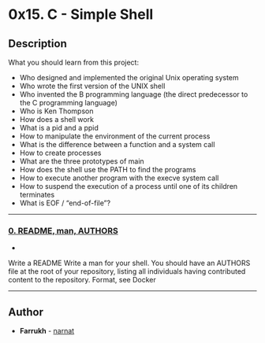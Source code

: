 # 0x15. C - Simple Shell

## Description
What you should learn from this project:

* Who designed and implemented the original Unix operating system
* Who wrote the first version of the UNIX shell
* Who invented the B programming language (the direct predecessor to the C programming language)
* Who is Ken Thompson
* How does a shell work
* What is a pid and a ppid
* How to manipulate the environment of the current process
* What is the difference between a function and a system call
* How to create processes
* What are the three prototypes of main
* How does the shell use the PATH to find the programs
* How to execute another program with the execve system call
* How to suspend the execution of a process until one of its children terminates
* What is EOF / “end-of-file”?

---

### [0. README, man, AUTHORS](./README.md)
* 
Write a README
Write a man for your shell.
You should have an AUTHORS file at the root of your repository, listing all individuals having contributed content to the repository. Format, see Docker
























---

## Author
* **Farrukh** - [narnat](https://www.github.com/narnat)